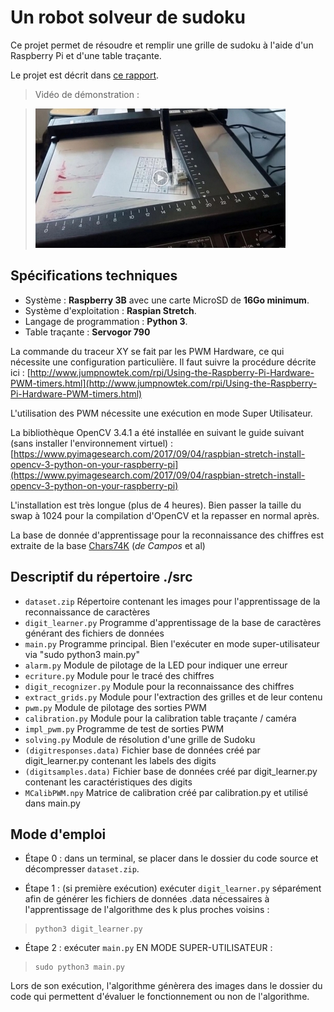 # Un robot solveur de sudoku

Ce projet permet de résoudre et remplir une grille de sudoku à l'aide d'un Raspberry Pi et d'une table traçante.

Le projet est décrit dans [ce rapport](doc/Rapport_final.pdf).

> Vidéo de démonstration :

> [![Watch the video](https://github.com/bonnetv/Sudoku-solver/blob/master/img/Capture.JPG)](https://drive.google.com/open?id=1vr8ph6N277OrLa1NCr08aWasJZEI5jlR)


## Spécifications techniques

* Système : **Raspberry 3B** avec une carte MicroSD de **16Go minimum**.
* Système d'exploitation : **Raspian Stretch**.
* Langage de programmation : **Python 3**.
* Table traçante : **Servogor 790**

La commande du traceur XY se fait par les PWM Hardware, ce qui nécessite une configuration particulière. Il faut suivre la procédure décrite ici :
[http://www.jumpnowtek.com/rpi/Using-the-Raspberry-Pi-Hardware-PWM-timers.html](http://www.jumpnowtek.com/rpi/Using-the-Raspberry-Pi-Hardware-PWM-timers.html)

L'utilisation des PWM nécessite une exécution en mode Super Utilisateur.

La bibliothèque OpenCV 3.4.1 a été installée en suivant le guide suivant (sans installer l'environnement virtuel) :
[https://www.pyimagesearch.com/2017/09/04/raspbian-stretch-install-opencv-3-python-on-your-raspberry-pi](https://www.pyimagesearch.com/2017/09/04/raspbian-stretch-install-opencv-3-python-on-your-raspberry-pi)

L'installation est très longue (plus de 4 heures). 
Bien passer la taille du swap à 1024 pour la compilation d'OpenCV
et la repasser en normal après.

La base de donnée d'apprentissage pour la reconnaissance des chiffres est extraite de la base [Chars74K](http://www.ee.surrey.ac.uk/CVSSP/demos/chars74k/) (*de Campos* et al)


## Descriptif du répertoire ./src

- `dataset.zip`					  Répertoire contenant les images pour l'apprentissage de la reconnaissance de caractères
- `digit_learner.py`		  Programme d'apprentissage de la base de caractères générant des fichiers de données
- `main.py`					      Programme principal. Bien l'exécuter en mode super-utilisateur via "sudo python3 main.py"
- `alarm.py`				      Module de pilotage de la LED pour indiquer une erreur
- `ecriture.py`				    Module pour le tracé des chiffres
- `digit_recognizer.py`		Module pour la reconnaissance des chiffres
- `extract_grids.py`		  Module pour l'extraction des grilles et de leur contenu
- `pwm.py`					      Module de pilotage des sorties PWM
- `calibration.py`			  Module pour la calibration table traçante / caméra
- `impl_pwm.py`				    Programme de test de sorties PWM
- `solving.py`				    Module de résolution d'une grille de Sudoku
- `(digitresponses.data)`	Fichier base de données créé par digit_learner.py contenant les labels des digits
- `(digitsamples.data)`		Fichier base de données créé par digit_learner.py contenant les caractéristiques des digits
- `MCalibPWM.npy`			    Matrice de calibration créé par calibration.py et utilisé dans main.py


## Mode d'emploi

- Étape 0 : dans un terminal, se placer dans le dossier du code source et décompresser `dataset.zip`.

- Étape 1 : (si première exécution) exécuter `digit_learner.py` séparément afin de générer les fichiers de données .data nécessaires à l'apprentissage de l'algorithme des k plus proches voisins :

> ```
> python3 digit_learner.py
> ```

- Étape 2 : exécuter `main.py` EN MODE SUPER-UTILISATEUR :

> ```
> sudo python3 main.py
> ```

Lors de son exécution, l'algorithme génèrera des images dans le dossier du code qui permettent d'évaluer le fonctionnement ou non de l'algorithme.
